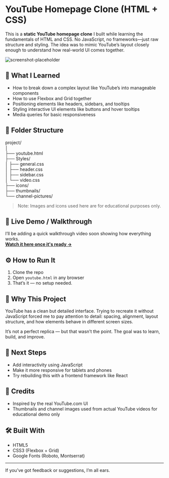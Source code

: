 # YouTube Homepage Clone (HTML + CSS)

This is a **static YouTube homepage clone** I built while learning the fundamentals of HTML and CSS. No JavaScript, no frameworks—just raw structure and styling. The idea was to mimic YouTube’s layout closely enough to understand how real-world UI comes together.

![screenshot-placeholder](path-to-your-screenshot-if-any)

## 🌱 What I Learned

- How to break down a complex layout like YouTube’s into manageable components
- How to use Flexbox and Grid together
- Positioning elements like headers, sidebars, and tooltips
- Styling interactive UI elements like buttons and hover tooltips
- Media queries for basic responsiveness

## 📁 Folder Structure

project/<br>
│<br>
├── youtube.html<br>
├── Styles/<br>
│ ├── general.css<br>
│ ├── header.css<br>
│ ├── sidebar.css<br>
│ └── video.css<br>
├── icons/<br>
├── thumbnails/<br>
└── channel-pictures/<br>

> Note: Images and icons used here are for educational purposes only.

## 🎥 Live Demo / Walkthrough

I’ll be adding a quick walkthrough video soon showing how everything works.  
**[Watch it here once it's ready →](#)**

## ⚙️ How to Run It

1. Clone the repo
2. Open `youtube.html` in any browser
3. That’s it — no setup needed.

## 💬 Why This Project

YouTube has a clean but detailed interface. Trying to recreate it without JavaScript forced me to pay attention to detail: spacing, alignment, layout structure, and how elements behave in different screen sizes.

It’s not a perfect replica — but that wasn’t the point. The goal was to learn, build, and improve.

## 🧠 Next Steps

- Add interactivity using JavaScript
- Make it more responsive for tablets and phones
- Try rebuilding this with a frontend framework like React

## 📌 Credits

- Inspired by the real YouTube.com UI
- Thumbnails and channel images used from actual YouTube videos for educational demo only

## 🛠 Built With

- HTML5
- CSS3 (Flexbox + Grid)
- Google Fonts (Roboto, Montserrat)

---

If you’ve got feedback or suggestions, I’m all ears.

